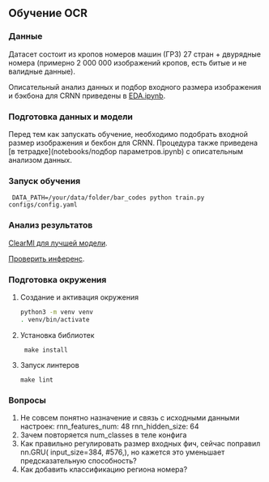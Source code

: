 ## Обучение OCR

### Данные

Датасет состоит из кропов номеров машин (ГРЗ) 27 стран + двурядные номера 
(примерно 2 000 000 изображений кропов, есть битые и не валидные данные).

Описательный анализ данных и подбор входного размера изображения и бэкбона 
для CRNN приведены в [EDA.ipynb](notebooks/EDA.ipynb).


### Подготовка данных и модели

Перед тем как запускать обучение, необходимо подобрать входной размер 
изображения и бекбон для CRNN. Процедура также приведена [в тетрадке](notebooks/подбор параметров.ipynb) с 
описательным анализом данных.


### Запуск обучения

``` DATA_PATH=/your/data/folder/bar_codes python train.py configs/config.yaml```


### Анализ результатов

[ClearMl для лучшей модели](https://app.clear.ml/projects/cb019a605a934ca1a4d85897c43bec3b/experiments/3b62d34fc96049ee9f82db6c858be152/output/execution). 

[Проверить инференс](notebooks/inference_onnx_convert.ipynb).


### Подготовка окружения

1. Создание и активация окружения
    ```bash
    python3 -m venv venv
    . venv/bin/activate
    ```

2. Установка библиотек
   ```
    make install
   ```
   
3. Запуск линтеров
   ```
   make lint
   ```

### Вопросы

1. Не совсем понятно назначение и связь с исходными данными настроек:   rnn_features_num: 48
  rnn_hidden_size: 64
2. Зачем повторяется num_classes в теле конфига
3. Как правильно регулировать размер входных фич, сейчас поправил nn.GRU(
            input_size=384,  #576,), но кажется это уменьшает 
   предсказательную способность? 
4. Как добавить классификацию региона номера?